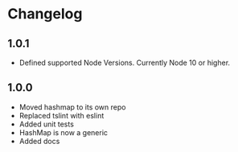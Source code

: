 # Changelog

## 1.0.1
- Defined supported Node Versions. Currently Node 10 or higher.

## 1.0.0
- Moved hashmap to its own repo
- Replaced tslint with eslint
- Added unit tests
- HashMap is now a generic
- Added docs

